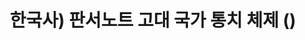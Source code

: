 ---
layout: single
title: "한국사) 판서노트 고대 국가 통치 체제 ()"
categories: Dongkyun-Moon
tag: Korean-history
toc: true
toc_sticky: true
toc_label: 목차
toc_icon: "fas fa-dragon"
author_profile: false
sidebar:
    nav: "counts"

---